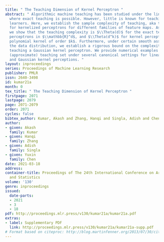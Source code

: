 ```yaml
---
title: " The Teaching Dimension of Kernel Perceptron "
abstract: " Algorithmic machine teaching has been studied under the linear setting
  where exact teaching is possible. However, little is known for teaching nonlinear
  learners. Here, we establish the sample complexity of teaching, aka teaching dimension,
  for kernelized perceptrons for different families of feature maps. As a warm-up,
  we show that the teaching complexity is $\\Theta(d)$ for the exact teaching of linear
  perceptrons in $\\mathbb{R}^d$, and $\\Theta(d^k)$ for kernel perceptron with a
  polynomial kernel of order $k$. Furthermore, under certain smooth assumptions on
  the data distribution, we establish a rigorous bound on the complexity for approximately
  teaching a Gaussian kernel perceptron. We provide numerical examples of the optimal
  (approximate) teaching set under several canonical settings for linear, polynomial
  and Gaussian kernel perceptions. "
layout: inproceedings
series: Proceedings of Machine Learning Research
publisher: PMLR
issn: 2640-3498
id: kumar21a
month: 0
tex_title: " The Teaching Dimension of Kernel Perceptron "
firstpage: 2071
lastpage: 2079
page: 2071-2079
order: 2071
cycles: false
bibtex_author: Kumar, Akash and Zhang, Hanqi and Singla, Adish and Chen, Yuxin
author:
- given: Akash
  family: Kumar
- given: Hanqi
  family: Zhang
- given: Adish
  family: Singla
- given: Yuxin
  family: Chen
date: 2021-03-18
address: 
container-title: Proceedings of The 24th International Conference on Artificial Intelligence
  and Statistics
volume: '130'
genre: inproceedings
issued:
  date-parts:
  - 2021
  - 3
  - 18
pdf: http://proceedings.mlr.press/v130/kumar21a/kumar21a.pdf
extras:
- label: Supplementary PDF
  link: http://proceedings.mlr.press/v130/kumar21a/kumar21a-supp.pdf
# Format based on citeproc: http://blog.martinfenner.org/2013/07/30/citeproc-yaml-for-bibliographies/
---
```

